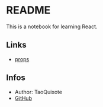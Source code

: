 # README

This is a notebook for learning React.

## Links

* [props](./start-props.md)

## Infos

* Author: TaoQuixote
* [GitHub](https://github.com/Tao-Quixote)
